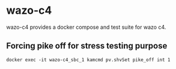 # wazo-c4

wazo-c4 provides a docker compose and test suite for wazo c4.

## Forcing pike off for stress testing purpose
```
docker exec -it wazo-c4_sbc_1 kamcmd pv.shvSet pike_off int 1
```
